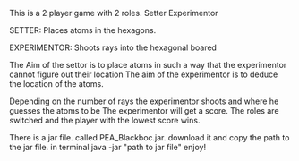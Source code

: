 This is a 2 player game with 2 roles.
  Setter
  Experimentor

SETTER:
  Places atoms in the hexagons.

EXPERIMENTOR:
  Shoots rays into the hexagonal boared

The Aim of the settor is to place atoms in such a way that the experimentor cannot figure out their location
The aim of the experimentor is to deduce the location of the atoms.

Depending on the number of rays the experimentor shoots and where he guesses the atoms to be The experimentor will get a score.
The roles are switched and the player with the lowest score wins.

There is a jar file. called PEA_Blackboc.jar. download it and copy the path to the jar file.
in terminal
java -jar "path to jar file"
enjoy!
